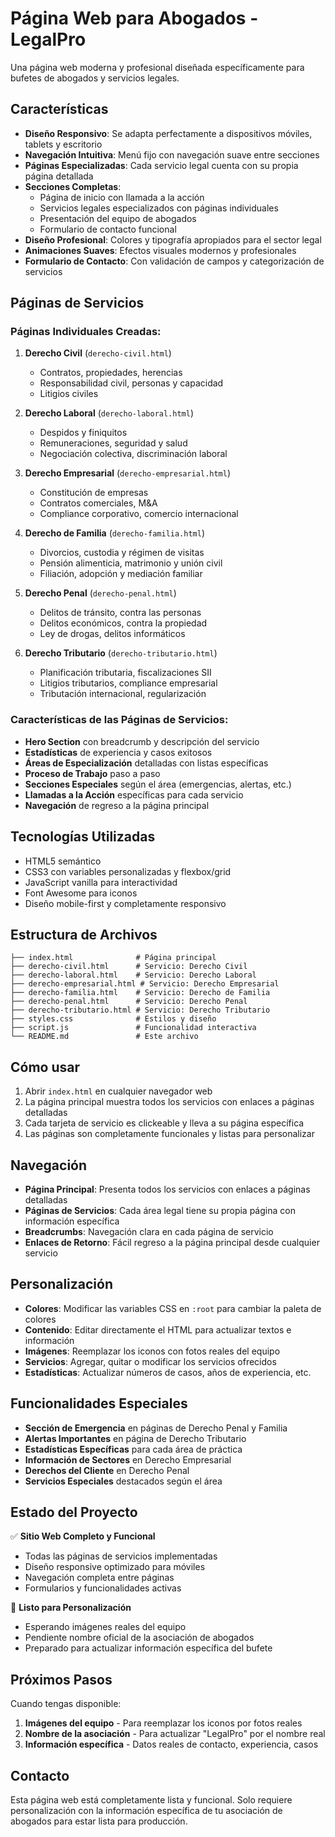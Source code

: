 # Página Web para Abogados - LegalPro

Una página web moderna y profesional diseñada específicamente para bufetes de abogados y servicios legales.

## Características

- **Diseño Responsivo**: Se adapta perfectamente a dispositivos móviles, tablets y escritorio
- **Navegación Intuitiva**: Menú fijo con navegación suave entre secciones
- **Páginas Especializadas**: Cada servicio legal cuenta con su propia página detallada
- **Secciones Completas**:
  - Página de inicio con llamada a la acción
  - Servicios legales especializados con páginas individuales
  - Presentación del equipo de abogados
  - Formulario de contacto funcional
- **Diseño Profesional**: Colores y tipografía apropiados para el sector legal
- **Animaciones Suaves**: Efectos visuales modernos y profesionales
- **Formulario de Contacto**: Con validación de campos y categorización de servicios

## Páginas de Servicios

### Páginas Individuales Creadas:
1. **Derecho Civil** (`derecho-civil.html`)
   - Contratos, propiedades, herencias
   - Responsabilidad civil, personas y capacidad
   - Litigios civiles

2. **Derecho Laboral** (`derecho-laboral.html`)
   - Despidos y finiquitos
   - Remuneraciones, seguridad y salud
   - Negociación colectiva, discriminación laboral

3. **Derecho Empresarial** (`derecho-empresarial.html`)
   - Constitución de empresas
   - Contratos comerciales, M&A
   - Compliance corporativo, comercio internacional

4. **Derecho de Familia** (`derecho-familia.html`)
   - Divorcios, custodia y régimen de visitas
   - Pensión alimenticia, matrimonio y unión civil
   - Filiación, adopción y mediación familiar

5. **Derecho Penal** (`derecho-penal.html`)
   - Delitos de tránsito, contra las personas
   - Delitos económicos, contra la propiedad
   - Ley de drogas, delitos informáticos

6. **Derecho Tributario** (`derecho-tributario.html`)
   - Planificación tributaria, fiscalizaciones SII
   - Litigios tributarios, compliance empresarial
   - Tributación internacional, regularización

### Características de las Páginas de Servicios:
- **Hero Section** con breadcrumb y descripción del servicio
- **Estadísticas** de experiencia y casos exitosos
- **Áreas de Especialización** detalladas con listas específicas
- **Proceso de Trabajo** paso a paso
- **Secciones Especiales** según el área (emergencias, alertas, etc.)
- **Llamadas a la Acción** específicas para cada servicio
- **Navegación** de regreso a la página principal

## Tecnologías Utilizadas

- HTML5 semántico
- CSS3 con variables personalizadas y flexbox/grid
- JavaScript vanilla para interactividad
- Font Awesome para iconos
- Diseño mobile-first y completamente responsivo

## Estructura de Archivos

```
├── index.html              # Página principal
├── derecho-civil.html      # Servicio: Derecho Civil
├── derecho-laboral.html    # Servicio: Derecho Laboral
├── derecho-empresarial.html # Servicio: Derecho Empresarial
├── derecho-familia.html    # Servicio: Derecho de Familia
├── derecho-penal.html      # Servicio: Derecho Penal
├── derecho-tributario.html # Servicio: Derecho Tributario
├── styles.css              # Estilos y diseño
├── script.js               # Funcionalidad interactiva
└── README.md               # Este archivo
```

## Cómo usar

1. Abrir `index.html` en cualquier navegador web
2. La página principal muestra todos los servicios con enlaces a páginas detalladas
3. Cada tarjeta de servicio es clickeable y lleva a su página específica
4. Las páginas son completamente funcionales y listas para personalizar

## Navegación

- **Página Principal**: Presenta todos los servicios con enlaces a páginas detalladas
- **Páginas de Servicios**: Cada área legal tiene su propia página con información específica
- **Breadcrumbs**: Navegación clara en cada página de servicio
- **Enlaces de Retorno**: Fácil regreso a la página principal desde cualquier servicio

## Personalización

- **Colores**: Modificar las variables CSS en `:root` para cambiar la paleta de colores
- **Contenido**: Editar directamente el HTML para actualizar textos e información
- **Imágenes**: Reemplazar los iconos con fotos reales del equipo
- **Servicios**: Agregar, quitar o modificar los servicios ofrecidos
- **Estadísticas**: Actualizar números de casos, años de experiencia, etc.

## Funcionalidades Especiales

- **Sección de Emergencia** en páginas de Derecho Penal y Familia
- **Alertas Importantes** en página de Derecho Tributario
- **Estadísticas Específicas** para cada área de práctica
- **Información de Sectores** en Derecho Empresarial
- **Derechos del Cliente** en Derecho Penal
- **Servicios Especiales** destacados según el área

## Estado del Proyecto

✅ **Sitio Web Completo y Funcional**
- Todas las páginas de servicios implementadas
- Diseño responsive optimizado para móviles
- Navegación completa entre páginas
- Formularios y funcionalidades activas

🎨 **Listo para Personalización**
- Esperando imágenes reales del equipo
- Pendiente nombre oficial de la asociación de abogados
- Preparado para actualizar información específica del bufete

## Próximos Pasos

Cuando tengas disponible:
1. **Imágenes del equipo** - Para reemplazar los iconos por fotos reales
2. **Nombre de la asociación** - Para actualizar "LegalPro" por el nombre real
3. **Información específica** - Datos reales de contacto, experiencia, casos

## Contacto

Esta página web está completamente lista y funcional. Solo requiere personalización con la información específica de tu asociación de abogados para estar lista para producción.

